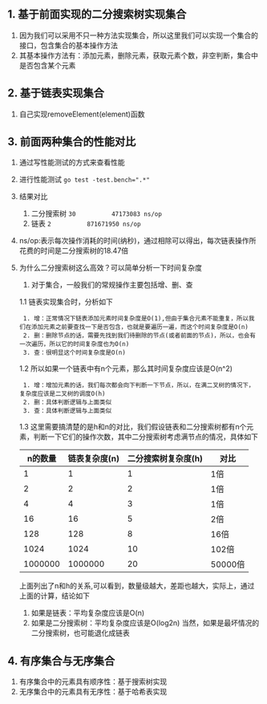 ## 1. 基于前面实现的二分搜索树实现集合
1. 因为我们可以采用不只一种方法实现集合，所以这里我们可以实现一个集合的接口，包含集合的基本操作方法
2. 其基本操作方法有：添加元素，删除元素，获取元素个数，非空判断，集合中是否包含某个元素
## 2. 基于链表实现集合
1. 自己实现removeElement(element)函数
## 3. 前面两种集合的性能对比
1. 通过写性能测试的方式来查看性能
2. 进行性能测试 `go test -test.bench=".*"`
3. 结果对比
    1. 二分搜索树    `30          47173083 ns/op`
    2. 链表         `2          871671950 ns/op`
4. ns/op:表示每次操作消耗的时间(纳秒)，通过相除可以得出，每次链表操作所花费的时间是二分搜索树的18.47倍
5. 为什么二分搜索树这么高效？可以简单分析一下时间复杂度
    1. 对于集合，一般我们的常规操作主要包括增、删、查
    
    1.1 链表实现集合时，分析如下
        
        1. 增：正常情况下链表添加元素时间复杂度是O(1),但由于集合元素不能重复，所以我们在添加元素之前要查找一下是否包含，也就是要遍历一遍，而这个时间复杂度是O(n)
        2. 删：删除节点的话，需要先找到我们待删除的节点(或者前面的节点)，所以，也会有一次遍历，所以它的时间复杂度也为O(n)
        3. 查：很明显这个时间复杂度是O(n)
        
    1.2 所以如果一个链表中有n个元素，那么其时间复杂度应该是O(n^2)    
        
        1. 增：增加元素的话，我们每次都会向下判断一下节点，所以，在满二叉树的情况下，复杂度应该是二叉树的调度O(h)
        2. 删：具体判断逻辑与上面类似
        3. 查：具体判断逻辑与上面类似
    1.3 这里需要搞清楚的是h和n的对比，我们假设链表和二分搜索树都有n个元素，判断一下它们的操作次数，其中二分搜索树考虑满节点的情况，具体如下
    
    | n的数量 | 链表复杂度(n) | 二分搜索树复杂度(h) | 对比    |
    | ------- | ---------- | ---------------- | ------- |
    | 1       | 1          | 1                | 1倍     |
    | 2       | 2          | 2                | 1倍     |
    | 4       | 4          | 3                | 1倍     |
    | 16      | 16         | 5                | 2倍     |
    | 128     | 128        | 8                | 16倍    |
    | 1024    | 1024       | 10               | 102倍   |
    | 1000000 | 1000000    | 20               | 50000倍 |
    上面列出了n和h的关系,可以看到，数量级越大，差距也越大，实际上，通过上面的计算，结论如下
    
    1. 如果是链表：平均复杂度应该是O(n)
    2. 如果是二分搜索树：平均复杂度应该是O(log2n)
    当然，如果是最坏情况的二分搜索树，也可能退化成链表 
## 4. 有序集合与无序集合
1. 有序集合中的元素具有顺序性：基于搜索树实现
2. 无序集合中的元素具有无序性：基于哈希表实现    
    
        
       
        